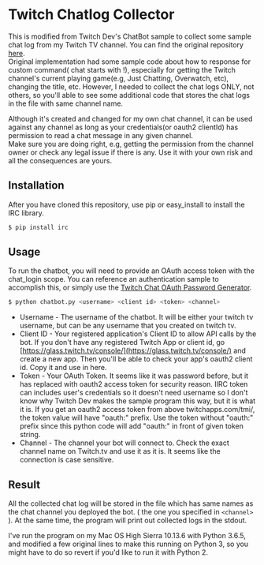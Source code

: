# Twitch Chatlog Collector
This is modified from Twitch Dev's ChatBot sample to collect some sample chat log from my Twitch TV channel. You can find the original repository [here](https://github.com/TwitchDev/chat-samples/tree/master/python).<br/>
Original implementation had some sample code about how to response for custom command( chat starts with !), especially for getting the Twitch channel's current playing game(e.g, Just Chatting, Overwatch, etc), changing the title, etc. However, I needed to collect the chat logs ONLY, not others, so you'll able to see some additional code that stores the chat logs in the file with same channel name. 

Although it's created and changed for my own chat channel, it can be used against any channel as long as your credentials(or oauth2 clientId) has permission to read a chat message in any given channel. <br/>
Make sure you are doing right, e.g, getting the permission from the channel owner or check any legal issue if there is any. Use it with your own risk and all the consequences are yours.



## Installation
After you have cloned this repository, use pip or easy_install to install the IRC library.

```sh
$ pip install irc
```

## Usage
To run the chatbot, you will need to provide an OAuth access token with the chat_login scope.  You can reference an authentication sample to accomplish this, or simply use the [Twitch Chat OAuth Password Generator](http://twitchapps.com/tmi/).

```sh
$ python chatbot.py <username> <client id> <token> <channel>
```
* Username - The username of the chatbot. It will be either your twitch tv username, but can be any username that you created on twitch tv.
* Client ID - Your registered application's Client ID to allow API calls by the bot. If you don't have any registered Twitch App or client id, go [https://glass.twitch.tv/console/](https://glass.twitch.tv/console/) and create a new app. Then you'll be able to check your app's oauth2 client id. Copy it and use in here.
* Token - Your OAuth Token. It seems like it was password before, but it has replaced with oauth2 access token for security reason. IIRC token can includes user's credentials so it doesn't need username so I don't know why Twitch Dev makes the sample program this way, but it is what it is. If you get an oauth2 access token from above twitchapps.com/tmi/, the token value will have "oauth:" prefix. Use the token without "oauth:" prefix since this python code will add "oauth:" in front of given token string.
* Channel - The channel your bot will connect to. Check the exact channel name on Twitch.tv and use it as it is. It seems like the connection is case sensitive.


## Result

All the collected chat log will be stored in the file which has same names as the chat channel you deployed the bot. ( the one you specified in `<channel>` ). At the same time, the program will print out collected logs in the stdout.

I've run the program on my Mac OS High Sierra 10.13.6 with Python 3.6.5, and modified a few original lines to make this running on Python 3, so you might have to do so revert if you'd like to run it with Python 2.
